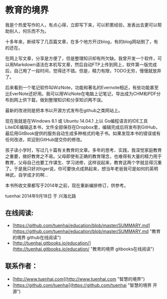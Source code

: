 教育的境界
================

我是个热爱写作的人，有点心得，立即写下来，可以积累经验，发表出去更可以帮助别人，何乐而不为。

十多年来，断续写了几百篇文章，在多个地方开过blog，有的blog网站倒了，有的还在。

在网上写文章，分享是方便了，但是整理知识却有所欠缺。我曾开发一个软件，可以用Markdown语法在本机写文章，然后自动FTP上传到网上，软件第一版完成后，自己用了一段时间，觉得还不错。但是，精力有限，TODO无穷，慢慢就放弃了。

后来看到一个笔记软件叫WizNote，功能和著名的Evernote相近，有些功能甚至比EverNote还好用。我可以用WizNote在电脑上记笔记，导出成为CHM和PDF分布到网上供下载，做到整理知识和分享知识两不误。

最新的改进则是把本书以开源方式发布在github之类网站上。

现在我就是在Windows 8.1 或 Ubuntu 14.04.1 上以 Go编程语言的IDE工具LiteIDE编辑这本书，文件全部保存在Dropbox里，编辑完成后将发布到GitHub，最后用GitBook提供的服务自动生成多种格式的电子书。如果发现本书的错误或有任何改进，欢迎到GitHub提交你的修改。

孩子读小学时，写过几十篇有关教育的文章。多年的思考、实践，我深觉家庭教育之重要，做好教育之不易。父母即使有正确的教育理念，也难得有大量的精力用于教育，父母自己也要工作谋生、学习进修，这样说起来，教育这两个字就显得沉重了。于是我只好对tiger说，你可要快点成熟起来，想当年老爸我可是如何的英明神武，自学成才的啊...


本书所收文章都写于2014年之前，现在重新编排修订，供参考。

tuenhai  2014年9月18日 于 兴海北路


## 在线阅读:
* [https://github.com/tuenhai/education/blob/master/SUMMARY.md](https://github.com/tuenhai/education/blob/master/SUMMARY.md "教育的境界 github在线阅读")
* [http://tuenhai.gitbooks.io/education/](http://tuenhai.gitbooks.io/education/ "教育的境界 gitbooks在线阅读")

## 联系作者：
* [http://www.tuenhai.com](http://www.tuenhai.com "智慧的境界")
* [https://github.com/tuenhai](https://github.com/tuenhai "智慧的境界 开源")

